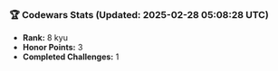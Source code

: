 ### 🏆 Codewars Stats (Updated: 2025-02-28 05:08:28 UTC)

- **Rank:** 8 kyu
- **Honor Points:** 3
- **Completed Challenges:** 1
